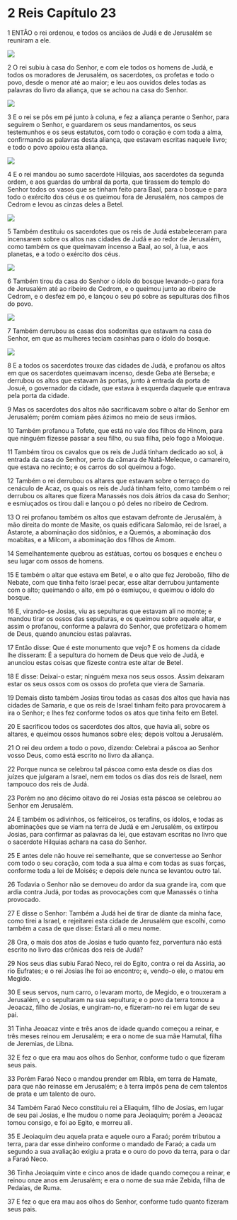 # 2 Reis Capítulo 23

1	ENTÃO o rei ordenou, e todos os anciãos de Judá e de Jerusalém se reuniram a ele.

![](.img/12_2Ki_23_01_RG.jpg)

2	O rei subiu à casa do Senhor, e com ele todos os homens de Judá, e todos os moradores de Jerusalém, os sacerdotes, os profetas e todo o povo, desde o menor até ao maior; e leu aos ouvidos deles todas as palavras do livro da aliança, que se achou na casa do Senhor.

![](.img/12_2Ki_23_02_RG.jpg)

3	E o rei se pôs em pé junto à coluna, e fez a aliança perante o Senhor, para seguirem o Senhor, e guardarem os seus mandamentos, os seus testemunhos e os seus estatutos, com todo o coração e com toda a alma, confirmando as palavras desta aliança, que estavam escritas naquele livro; e todo o povo apoiou esta aliança.

![](.img/12_2Ki_23_03_RG.jpg)

4	E o rei mandou ao sumo sacerdote Hilquias, aos sacerdotes da segunda ordem, e aos guardas do umbral da porta, que tirassem do templo do Senhor todos os vasos que se tinham feito para Baal, para o bosque e para todo o exército dos céus e os queimou fora de Jerusalém, nos campos de Cedrom e levou as cinzas deles a Betel.

![](.img/12_2Ki_23_04_RG.jpg)

5	Também destituiu os sacerdotes que os reis de Judá estabeleceram para incensarem sobre os altos nas cidades de Judá e ao redor de Jerusalém, como também os que queimavam incenso a Baal, ao sol, à lua, e aos planetas, e a todo o exército dos céus.

![](.img/12_2Ki_23_05_RG.jpg)

6	Também tirou da casa do Senhor o ídolo do bosque levando-o para fora de Jerusalém até ao ribeiro de Cedrom, e o queimou junto ao ribeiro de Cedrom, e o desfez em pó, e lançou o seu pó sobre as sepulturas dos filhos do povo.

![](.img/12_2Ki_23_06_RG.jpg)

7	Também derrubou as casas dos sodomitas que estavam na casa do Senhor, em que as mulheres teciam casinhas para o ídolo do bosque.

![](.img/12_2Ki_23_07_RG.jpg)

8	E a todos os sacerdotes trouxe das cidades de Judá, e profanou os altos em que os sacerdotes queimavam incenso, desde Geba até Berseba; e derrubou os altos que estavam às portas, junto à entrada da porta de Josué, o governador da cidade, que estava à esquerda daquele que entrava pela porta da cidade.

9	Mas os sacerdotes dos altos não sacrificavam sobre o altar do Senhor em Jerusalém; porém comiam pães ázimos no meio de seus irmãos.

10	Também profanou a Tofete, que está no vale dos filhos de Hinom, para que ninguém fizesse passar a seu filho, ou sua filha, pelo fogo a Moloque.

11	Também tirou os cavalos que os reis de Judá tinham dedicado ao sol, à entrada da casa do Senhor, perto da câmara de Natã-Meleque, o camareiro, que estava no recinto; e os carros do sol queimou a fogo.

12	Também o rei derrubou os altares que estavam sobre o terraço do cenáculo de Acaz, os quais os reis de Judá tinham feito, como também o rei derrubou os altares que fizera Manassés nos dois átrios da casa do Senhor; e esmiuçados os tirou dali e lançou o pó deles no ribeiro de Cedrom.

13	O rei profanou também os altos que estavam defronte de Jerusalém, à mão direita do monte de Masite, os quais edificara Salomão, rei de Israel, a Astarote, a abominação dos sidônios, e a Quemós, a abominação dos moabitas, e a Milcom, a abominação dos filhos de Amom.

14	Semelhantemente quebrou as estátuas, cortou os bosques e encheu o seu lugar com ossos de homens.

15	E também o altar que estava em Betel, e o alto que fez Jeroboão, filho de Nebate, com que tinha feito Israel pecar, esse altar derrubou juntamente com o alto; queimando o alto, em pó o esmiuçou, e queimou o ídolo do bosque.

16	E, virando-se Josias, viu as sepulturas que estavam ali no monte; e mandou tirar os ossos das sepulturas, e os queimou sobre aquele altar, e assim o profanou, conforme a palavra do Senhor, que profetizara o homem de Deus, quando anunciou estas palavras.

17	Então disse: Que é este monumento que vejo? E os homens da cidade lhe disseram: É a sepultura do homem de Deus que veio de Judá, e anunciou estas coisas que fizeste contra este altar de Betel.

18	E disse: Deixai-o estar; ninguém mexa nos seus ossos. Assim deixaram estar os seus ossos com os ossos do profeta que viera de Samaria.

19	Demais disto também Josias tirou todas as casas dos altos que havia nas cidades de Samaria, e que os reis de Israel tinham feito para provocarem à ira o Senhor; e lhes fez conforme todos os atos que tinha feito em Betel.

20	E sacrificou todos os sacerdotes dos altos, que havia ali, sobre os altares, e queimou ossos humanos sobre eles; depois voltou a Jerusalém.

21	O rei deu ordem a todo o povo, dizendo: Celebrai a páscoa ao Senhor vosso Deus, como está escrito no livro da aliança.

22	Porque nunca se celebrou tal páscoa como esta desde os dias dos juízes que julgaram a Israel, nem em todos os dias dos reis de Israel, nem tampouco dos reis de Judá.

23	Porém no ano décimo oitavo do rei Josias esta páscoa se celebrou ao Senhor em Jerusalém.

24	E também os adivinhos, os feiticeiros, os terafins, os ídolos, e todas as abominações que se viam na terra de Judá e em Jerusalém, os extirpou Josias, para confirmar as palavras da lei, que estavam escritas no livro que o sacerdote Hilquias achara na casa do Senhor.

25	E antes dele não houve rei semelhante, que se convertesse ao Senhor com todo o seu coração, com toda a sua alma e com todas as suas forças, conforme toda a lei de Moisés; e depois dele nunca se levantou outro tal.

26	Todavia o Senhor não se demoveu do ardor da sua grande ira, com que ardia contra Judá, por todas as provocações com que Manassés o tinha provocado.

27	E disse o Senhor: Também a Judá hei de tirar de diante da minha face, como tirei a Israel, e rejeitarei esta cidade de Jerusalém que escolhi, como também a casa de que disse: Estará ali o meu nome.

28	Ora, o mais dos atos de Josias e tudo quanto fez, porventura não está escrito no livro das crônicas dos reis de Judá?

29	Nos seus dias subiu Faraó Neco, rei do Egito, contra o rei da Assíria, ao rio Eufrates; e o rei Josias lhe foi ao encontro; e, vendo-o ele, o matou em Megido.

30	E seus servos, num carro, o levaram morto, de Megido, e o trouxeram a Jerusalém, e o sepultaram na sua sepultura; e o povo da terra tomou a Jeoacaz, filho de Josias, e ungiram-no, e fizeram-no rei em lugar de seu pai.

31	Tinha Jeoacaz vinte e três anos de idade quando começou a reinar, e três meses reinou em Jerusalém; e era o nome de sua mãe Hamutal, filha de Jeremias, de Libna.

32	E fez o que era mau aos olhos do Senhor, conforme tudo o que fizeram seus pais.

33	Porém Faraó Neco o mandou prender em Ribla, em terra de Hamate, para que não reinasse em Jerusalém; e à terra impôs pena de cem talentos de prata e um talento de ouro.

34	Também Faraó Neco constituiu rei a Eliaquim, filho de Josias, em lugar de seu pai Josias, e lhe mudou o nome para Jeoiaquim; porém a Jeoacaz tomou consigo, e foi ao Egito, e morreu ali.

35	E Jeoiaquim deu aquela prata e aquele ouro a Faraó; porém tributou a terra, para dar esse dinheiro conforme o mandado de Faraó; a cada um segundo a sua avaliação exigiu a prata e o ouro do povo da terra, para o dar a Faraó Neco.

36	Tinha Jeoiaquim vinte e cinco anos de idade quando começou a reinar, e reinou onze anos em Jerusalém; e era o nome de sua mãe Zebida, filha de Pedaías, de Ruma.

37	E fez o que era mau aos olhos do Senhor, conforme tudo quanto fizeram seus pais.

